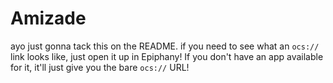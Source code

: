 # Amizade

ayo just gonna tack this on the README. if you need to see what an `ocs://` link looks like, just open it up in Epiphany! If you don't have an app available for it, it'll just give you the bare `ocs://` URL!
